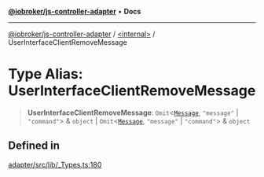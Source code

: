 [**@iobroker/js-controller-adapter**](../../README.md) • **Docs**

***

[@iobroker/js-controller-adapter](../../globals.md) / [\<internal\>](../README.md) / UserInterfaceClientRemoveMessage

# Type Alias: UserInterfaceClientRemoveMessage

> **UserInterfaceClientRemoveMessage**: `Omit`\<[`Message`](../interfaces/Message.md), `"message"` \| `"command"`\> & `object` \| `Omit`\<[`Message`](../interfaces/Message.md), `"message"` \| `"command"`\> & `object`

## Defined in

[adapter/src/lib/\_Types.ts:180](https://github.com/ioBroker/ioBroker.js-controller/blob/ebf87a343c9c866aa4a5e7b77c2c13760c514a2e/packages/adapter/src/lib/_Types.ts#L180)
